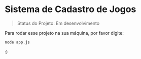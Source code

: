 <h1>Sistema de Cadastro de Jogos</h1>

>Status do Projeto: Em desenvolvimento

Para rodar esse projeto na sua máquina, por favor digite:

```
node app.js
```


:)